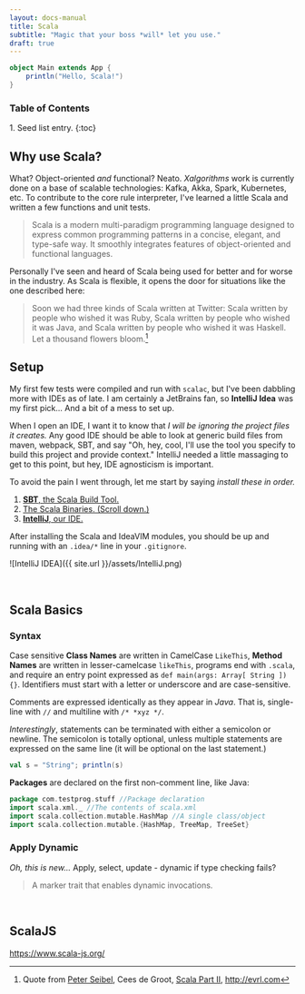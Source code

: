 ```yaml
---
layout: docs-manual
title: Scala
subtitle: "Magic that your boss *will* let you use."
draft: true 
---
```


```scala
object Main extends App {
    println("Hello, Scala!")
}
```

<h3>Table of Contents</h3>
1. Seed list entry.
{:toc}

## Why use Scala?

What? Object-oriented *and* functional? Neato. *Xalgorithms* work is currently done on a base of scalable technologies: Kafka, Akka, Spark, Kubernetes, etc. To contribute to the core rule interpreter, I've learned a little Scala and written a few functions and unit tests.

> Scala is a modern multi-paradigm programming language designed to express common programming patterns in a concise, elegant, and type-safe way. It smoothly integrates features of object-oriented and functional languages.

Personally I've seen and heard of Scala being used for better and for worse in the industry. As Scala is flexible, it opens the door for situations like the one described here:

> Soon we had three kinds of Scala written at Twitter: Scala written by people who wished it was Ruby, Scala written by people who wished it was Java, and Scala written by people who wished it was Haskell. Let a thousand flowers bloom.[^evrl]

[^evrl]: Quote from [Peter Seibel](http://www.gigamonkeys.com/flowers/), Cees de Groot, [Scala Part II](http://evrl.com/programming/scala/2017/04/04/scala-part-ii.html), <http://evrl.com>


## Setup

My first few tests were compiled and run with `scalac`, but I've been dabbling more with IDEs as of late. I am certainly a JetBrains fan, so **IntelliJ Idea** was my first pick... And a bit of a mess to set up.

When I open an IDE, I want it to know that *I will be ignoring the project files it creates.* Any good IDE should be able to look at generic build files from maven, webpack, SBT, and say "Oh, hey, cool, I'll use the tool you specify to build this project and provide context." IntelliJ needed a little massaging to get to this point, but hey, IDE agnosticism is important.

To avoid the pain I went through, let me start by saying *install these in order.*

1. [**SBT**, the Scala Build Tool.](https://www.scala-sbt.org/download.html)
1. [The Scala Binaries. (Scroll down.)](https://www.scala-lang.org/download/)
1. [**IntelliJ**, our IDE.](https://www.jetbrains.com/idea/)

After installing the Scala and IdeaVIM modules, you should be up and running with an `.idea/*` line in your `.gitignore`.

![IntelliJ IDEA]({{ site.url }}/assets/IntelliJ.png)

<br />

## Scala Basics

### Syntax

Case sensitive **Class Names** are written in CamelCase `LikeThis`, **Method Names** are written in lesser-camelcase `likeThis`, programs end with `.scala`, and require an entry point expressed as `def main(args: Array[ String ]){}`. Identifiers must start with a letter or underscore and are case-sensitive.

Comments are expressed identically as they appear in *Java*. That is, single-line with `//` and multiline with `/* *xyz */`.

*Interestingly*, statements can be terminated with either a semicolon or newline. The semicolon is totally optional, unless multiple statements are expressed on the same line (it will be optional on the last statement.)
```scala
val s = "String"; println(s)
```

**Packages** are declared on the first non-comment line, like Java:
```scala
package com.testprog.stuff //Package declaration
import scala.xml._ //The contents of scala.xml
import scala.collection.mutable.HashMap //A single class/object
import scala.collection.mutable.{HashMap, TreeMap, TreeSet}
```

### Apply Dynamic

*Oh, this is new...* Apply, select, update - dynamic if type checking fails?

> A marker trait that enables dynamic invocations.




<br />


## ScalaJS

<https://www.scala-js.org/>
